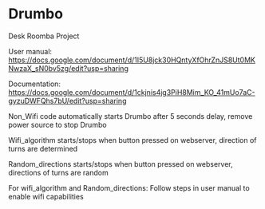 # Drumbo
Desk Roomba Project

User manual: https://docs.google.com/document/d/1I5U8jck30HQntyXfOhrZnJS8Ut0MKNwzaX_sN0bv5zg/edit?usp=sharing

Documentation: https://docs.google.com/document/d/1ckjnis4jg3PiH8Mim_KO_41mUo7aC-gyzuDWFQhs7bU/edit?usp=sharing

Non_Wifi code automatically starts Drumbo after 5 seconds delay, remove power source to stop Drumbo

Wifi_algorithm starts/stops when button pressed on webserver, direction of turns are determined

Random_directions starts/stops when button pressed on webserver, directions of turns are random

For wifi_algorithm and Random_directions: Follow steps in user manual to enable wifi capabilities
